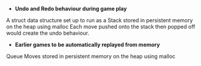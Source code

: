 
* __Undo and Redo behaviour during game play__

A struct data structure set up to run as a Stack stored in persistent memory on the heap using malloc
Each move pushed onto the stack then popped off would create the undo behaviour.

* __Earlier games to be automatically replayed from memory__

Queue
Moves stored in persistent memory on the heap using malloc
